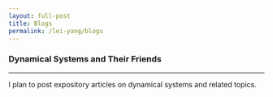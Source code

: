 ```yaml
---
layout: full-post
title: Blogs
permalink: /lei-yang/blogs
---
```


### Dynamical Systems and Their Friends
---

I plan to post expository articles on dynamical systems and related topics.